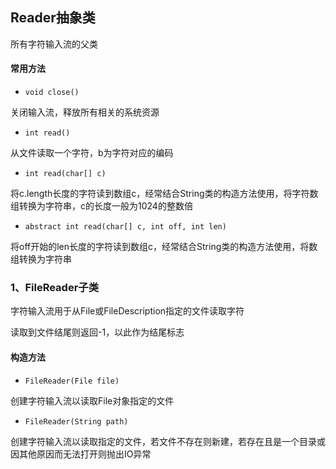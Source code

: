 ## Reader抽象类

所有字符输入流的父类

#### 常用方法

- `void close()`

关闭输入流，释放所有相关的系统资源

- `int read()`

从文件读取一个字符，b为字符对应的编码

- `int read(char[] c)`

将c.length长度的字符读到数组c，经常结合String类的构造方法使用，将字符数组转换为字符串，c的长度一般为1024的整数倍

- `abstract int read(char[] c, int off, int len)`

将off开始的len长度的字符读到数组c，经常结合String类的构造方法使用，将数组转换为字符串

### 1、FileReader子类

字符输入流用于从File或FileDescription指定的文件读取字符

读取到文件结尾则返回-1，以此作为结尾标志

#### 构造方法

- `FileReader(File file)`

创建字符输入流以读取File对象指定的文件

- `FileReader(String path)`

创建字符输入流以读取指定的文件，若文件不存在则新建，若存在且是一个目录或因其他原因而无法打开则抛出IO异常
